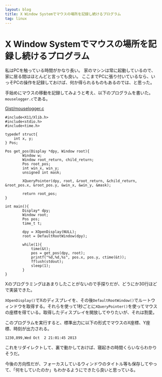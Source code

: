 ```yaml
---
layout: blog
title: X Window Systemでマウスの場所を記録し続けるプログラム
tag: linux
---
```


# X Window Systemでマウスの場所を記録し続けるプログラム

私はPCを触っている時間がかなり長い。
家のマシンは常に起動しているので、家に居る間はほとんどと言っても良い。
ここまでPCに張り付いているなら、いっそPCの操作を記録しておけば、何か得られるものもあるのでは、と思った。

手始めにマウスの移動を記録してみようと考え、以下のプログラムを書いた。
`mouselogger.c`である。

[Gist/mouselogger.c](https://gist.github.com/xmisao/6792485)

~~~~
#include<X11/Xlib.h>
#include<stdio.h>
#include<time.h>

typedef struct{
	int x, y;
} Pos;

Pos get_pos(Display *dpy, Window root){
		Window w;
		Window root_return, child_return;
		Pos root_pos;
		int win_x, win_y;
		unsigned int mask;

		XQueryPointer(dpy, root, &root_return, &child_return, &root_pos.x, &root_pos.y, &win_x, &win_y, &mask);

		return root_pos;
}

int main(){
		Display* dpy;
		Window root;
		Pos pos;
		time_t t;

		dpy = XOpenDisplay(NULL);
		root = DefaultRootWindow(dpy);

		while(1){	
			time(&t);
			pos = get_pos(dpy, root);
			printf("%d,%d,%s", pos.x, pos.y, ctime(&t));
			fflush(stdout);
			sleep(1);
		}
}
~~~~

Xのプログラミングはあまりしたことがないので手探りだが、どうにか30行ほどで実装できた。

`XOpenDisplay()`でXのディスプレイを、その後`DefaultRootWindow()`でルートウィンドウを取得する。それらを使って1秒ごとに`XQueryPointer()`を使ってマウスの座標を得ている。取得したディスプレイを開放してやりたいが、それは割愛。

このプログラムを実行すると、標準出力に以下の形式でマウスのX座標、Y座標、時刻が出力される。

~~~~
1230,899,Wed Oct  2 21:01:45 2013
~~~~

これをリダイレクトして、裏で動かしておけば、寝起きの時間くらいならわかりそうだ。

今後の方向性だが、フォーカスしているウィンドウのタイトル等も保存してやって、「何をしていたのか」もわかるようにできたら良いと思っている。
